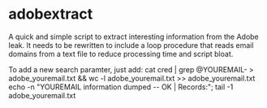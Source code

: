 adobextract
===========

A quick and simple script to extract interesting information from the Adobe leak.  It needs to be rewritten to include a loop procedure that reads email domains from a text file to reduce processing time and script bloat.

To add a new search paramter, just add:
cat cred | grep @YOUREMAIL- > adobe_youremail.txt && wc -l adobe_youremail.txt >> adobe_youremail.txt
echo -n "YOUREMAIL information dumped -- OK | Records:"; tail -1 adobe_youremail.txt
 


